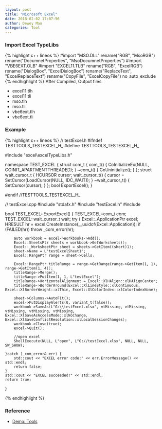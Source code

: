 ```yaml
--- 
layout: post 
title: "Microsoft Excel" 
date: 2018-02-02 17:07:56 
author: Dewey Mao 
categories: Tool 
--- 
```


### Import Excel TypeLibs
{% highlight c++ lineos %}
#import "MSO.DLL" rename("RGB", "MsoRGB") rename("DocumnetProperties", "MsoDocumnetProperties")
#import "VBE6EXT.OLB"
#import "EXCEL11.TLB" rename("RGB", "ExcelRGB") rename("DialogBox", "ExcelDialogBox") rename("ReplaceText", "ExcelReplaceText") rename("CopyFile", "ExcelCopyFile") no_auto_exclude
{% endhighlight %}
After Compiled, Output files:
- excel11.tlh
- excel11.tli
- mso.tlh
- mso.tli
- vbe6ext.tlh
- vbe6ext.tli

### Example
{% highlight c++ lineos %}
// testExcel.h
#ifndef TESTTOOLS_TESTEXCEL_H_
#define TESTTOOLS_TESTEXCEL_H_

#include "excel\excelTypeLibs.h"

namespace TEST_EXCEL {
	struct com_t { 
		com_t() { CoInitializeEx(NULL, COINIT_APARTMENTTHREADED); }
		~com_t() { CoUninitialize(); }
	};
	struct wait_cursor_t { 
		HCURSOR cursor; 
		wait_cursor_t() { cursor = SetCursor(LoadCursor(NULL, IDC_WAIT)); } 
		~wait_cursor_t() { SetCursor(cursor); } 
	};
	bool ExportExcel();
}

#endif //TESTTOOLS_TESTEXCEL_H_

// testExcel.cpp
#include "stdafx.h"
#include "testExcel.h"
#include <iostream>

bool TEST_EXCEL::ExportExcel() {
	TEST_EXCEL::com_t com;
	TEST_EXCEL::wait_cursor_t wait;
	try {
		Excel::_ApplicationPtr excel;
		HRESULT hr = excel.CreateInstance(__uuidof(Excel::Application));
		if (FAILED(hr)) throw _com_error(hr);

		auto workbook = excel->Workbooks->Add();
		Excel::SheetsPtr sheets = workbook->GetWorksheets();
		Excel::_WorksheetPtr sheet = sheets->GetItem((short)1);
		sheet->Name = L"testExcelSheet1";
		Excel::RangePtr range = sheet->Cells;

		Excel::RangePtr titleRange = range->GetRange(range->GetItem(1, 1), range->GetItem(1, 4));
		titleRange->Merge();
		titleRange->PutItem(1, 1, L"testExcel");
		titleRange->HorizontalAlignment = Excel::XlHAlign::xlHAlignCenter;
		titleRange->BorderAround(Excel::XlLineStyle::xlContinuous, Excel::XlBorderWeight::xlThin, Excel::XlColorIndex::xlColorIndexNone);
	
		sheet->Columns->AutoFit();
		excel->PutDisplayAlerts(0, variant_t(false));
		workbook->SaveAs(L"G:\\testExcel.xlsx", vtMissing, vtMissing, vtMissing, vtMissing, vtMissing, Excel::XlSaveAsAccessMode::xlNoChange, Excel::XlSaveConflictResolution::xlLocalSessionChanges);
		workbook->Close(true);
		excel->Quit();

		//open excel
		ShellExecute(NULL, L"open", L"G://testExcel.xlsx", NULL, NULL, SW_SHOW);

	}catch (_com_error& err) {
		std::cout << "EXCEL error code:" << err.ErrorMessage() << std::endl;
		return false;
	}
	std::cout << "EXCEL succeeded!" << std::endl;
	return true;
}

{% endhighlight %}

### Reference
- <a href="https://github.com/deweymao/Tools" target="_blank"> Demo: Tools </a>